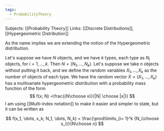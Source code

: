```yaml
---
tags:
  - ProbabilityTheory
---
```

Subjects: [[Probability Theory]]
Links: [[Discrete Distributions]], [[Hypergeometric Distribution]]

As the name implies we are extending the notion of the Hypergeometric distribution.

Let's suppose we have $N$ objects, and we have $k$ types, each type as $N_i$ objects, for $i =1, \dots, k$. Then $N=(N_1, \dots, N_k)$. Let's suppose we take $n$ objects without putting it back, and we define the random variables $X_1, \dots, X_k$ as the number of objects of each type. We have the random vector $X= (X_1, \dots, X_k)$ has a multivariate hypergeometric distribution with a probability mass function of the form 
$$
f(x; N) =\frac{{N\choose x}}{|N| \choose |x|)}
$$
I am using [[Multi-index notation]] to make it easier and simpler to state, but it can be written as

$$
f(x_1, \dots, x_k; N_1, \dots, N_k) = \frac{\prod\limits_{i= 1}^k {N_i\choose x_i}}{N\choose n}
$$
